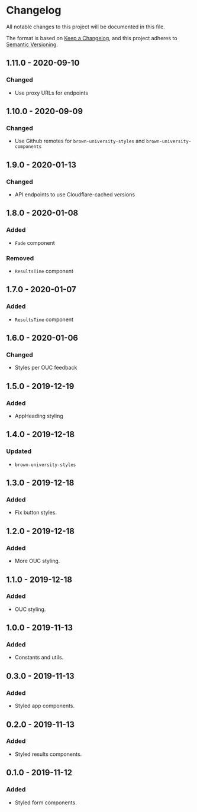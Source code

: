 # Changelog

All notable changes to this project will be documented in this file.

The format is based on [Keep a Changelog](https://keepachangelog.com/en/1.0.0/),
and this project adheres to [Semantic Versioning](https://semver.org/spec/v2.0.0.html).

## 1.11.0 - 2020-09-10

### Changed

- Use proxy URLs for endpoints

## 1.10.0 - 2020-09-09

### Changed

- Use Github remotes for `brown-university-styles` and `brown-university-components`

## 1.9.0 - 2020-01-13

### Changed

- API endpoints to use Cloudflare-cached versions

## 1.8.0 - 2020-01-08

### Added

- `Fade` component

### Removed

- `ResultsTime` component

## 1.7.0 - 2020-01-07

### Added

- `ResultsTime` component

## 1.6.0 - 2020-01-06

### Changed

- Styles per OUC feedback

## 1.5.0 - 2019-12-19

### Added

- AppHeading styling

## 1.4.0 - 2019-12-18

### Updated

- `brown-university-styles`

## 1.3.0 - 2019-12-18

### Added

- Fix button styles.

## 1.2.0 - 2019-12-18

### Added

- More OUC styling.

## 1.1.0 - 2019-12-18

### Added

- OUC styling.

## 1.0.0 - 2019-11-13

### Added

- Constants and utils.

## 0.3.0 - 2019-11-13

### Added

- Styled app components.

## 0.2.0 - 2019-11-13

### Added

- Styled results components.

## 0.1.0 - 2019-11-12

### Added

- Styled form components.
